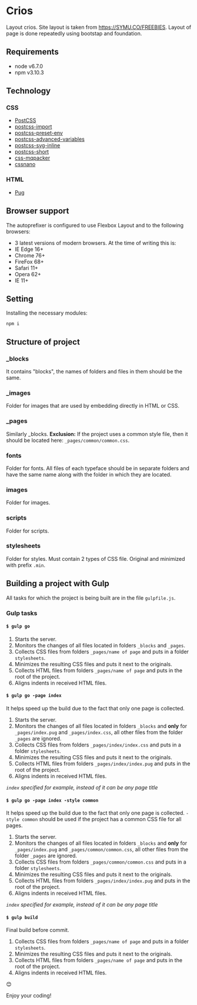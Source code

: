# Crios
Layout crios.
Site layout is taken from https://SYMU.CO/FREEBIES.
Layout of page is done repeatedly using bootstap and foundation.

## Requirements
- node v6.7.0
- npm v3.10.3

## Technology
### CSS
- [PostCSS](http://postcss.org/)
 - [postcss-import](https://github.com/postcss/postcss-import)
 - [postcss-preset-env](https://preset-env.cssdb.org/)
 - [postcss-advanced-variables](https://github.com/jonathantneal/postcss-advanced-variables)
 - [postcss-svg-inline](https://github.com/TrySound/postcss-inline-svg)
 - [postcss-short](https://github.com/jonathantneal/postcss-short)
- [css-mqpacker](https://github.com/hail2u/node-css-mqpacker)
- [cssnano](http://cssnano.co/)

### HTML
- [Pug](https://pugjs.org/api/getting-started.html)

## Browser support
The autoprefixer is configured to use Flexbox Layout and to the following browsers:
- 3 latest versions of modern browsers. At the time of writing this is:
 - IE Edge 16+
 - Chrome 76+
 - FireFox 68+
 - Safari 11+
 - Opera 62+
- IE 11+

## Setting
Installing the necessary modules:
```
npm i
```

## Structure of project
### _blocks
It contains "blocks", the names of folders and files in them should be the same.

### _images
Folder for images that are used by embedding directly in HTML or CSS.

### _pages
Similarly _blocks.
**Exclusion:** If the project uses a common style file, then it should be located here: `_pages/common/common.css`.

### fonts
Folder for fonts. All files of each typeface should be in separate folders and have the same name along with the folder in which they are located.

### images
Folder for images.

### scripts
Folder for scripts.

### stylesheets
Folder for styles. Must contain 2 types of CSS file. Original and minimized with prefix `.min`.

## Building a project with Gulp
All tasks for which the project is being built are in the file `gulpfile.js`.

### Gulp tasks
#### `$ gulp go`
1. Starts the server.
2. Monitors the changes of all files located in folders `_blocks` and `_pages`.
3. Collects CSS files from folders `_pages/name of page` and puts in a folder `stylesheets`.
4. Minimizes the resulting CSS files and puts it next to the originals.
5. Collects HTML files from folders `_pages/name of page` and puts in the root of the project.
6. Aligns indents in received HTML files.

#### `$ gulp go -page index`
It helps speed up the build due to the fact that only one page is collected.
1. Starts the server.
2. Monitors the changes of all files located in folders `_blocks` and **only** for `_pages/index.pug` and `_pages/index.сss`, all other files from the folder `_pages` are ignored.
3. Collects CSS files from folders `_pages/index/index.css` and puts in a folder `stylesheets`.
4. Minimizes the resulting CSS files and puts it next to the originals.
5. Collects HTML files from folders `_pages/index/index.pug` and puts in the root of the project.
6. Aligns indents in received HTML files.

*`index` specified for example, instead of it can be any page title*

#### `$ gulp go -page index -style common`
It helps speed up the build due to the fact that only one page is collected.
`-style common` should be used if the project has a common CSS file for all pages.
1. Starts the server.
2. Monitors the changes of all files located in folders `_blocks` and **only** for `_pages/index.pug` and `_pages/common/common.сss`, all other files from the folder `_pages` are ignored.
3. Collects CSS files from folders `_pages/common/common.css` and puts in a folder `stylesheets`.
4. Minimizes the resulting CSS files and puts it next to the originals.
5. Collects HTML files from folders `_pages/index/index.pug` and puts in the root of the project.
6. Aligns indents in received HTML files.

*`index` specified for example, instead of it can be any page title*

#### `$ gulp build`
Final build before commit.
1. Collects CSS files from folders `_pages/name of page` and puts in a folder `stylesheets`.
2. Minimizes the resulting CSS files and puts it next to the originals.
3. Collects HTML files from folders `_pages/name of page` and puts in the root of the project.
4. Aligns indents in received HTML files.

😊

Enjoy your coding!
